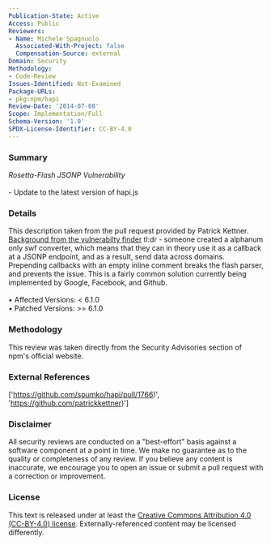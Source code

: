 ```yaml
---
Publication-State: Active
Access: Public
Reviewers:
- Name: Michele Spagnuolo
  Associated-With-Project: false
  Compensation-Source: external
Domain: Security
Methodology:
- Code-Review
Issues-Identified: Not-Examined
Package-URLs:
- pkg:npm/hapi
Review-Date: '2014-07-08'
Scope: Implementation/Full
Schema-Version: '1.0'
SPDX-License-Identifier: CC-BY-4.0
---
```

### Summary
*Rosetta-Flash JSONP Vulnerability*<br><br>- Update to the latest version of hapi.js
### Details
This description taken from the pull request provided by Patrick Kettner.  [Background from the vulnerabilty finder](http://miki.it/blog/2014/7/8/abusing-jsonp-with-rosetta-flash/)  tl:dr - someone created a alphanum only swf converter, which means that they can in theory use it as a callback at a JSONP endpoint, and as a result, send data across domains.  Prepending callbacks with an empty inline comment breaks the flash parser, and prevents the issue. This is a fairly common solution currently being implemented by Google, Facebook, and Github.
<br><br>• Affected Versions: < 6.1.0
<br>• Patched Versions: >= 6.1.0
### Methodology
This review was taken directly from the Security Advisories section of npm's official website.
### External References
['https://github.com/spumko/hapi/pull/1766)', 'https://github.com/patrickkettner)']
### Disclaimer
All security reviews are conducted on a "best-effort" basis against a software component at a point in time. We make no guarantee as to the quality or completeness of any review. If you believe any content is inaccurate, we encourage you to open an issue or submit a pull request with a correction or improvement.
### License
This text is released under at least the [Creative Commons Attribution 4.0 (CC-BY-4.0) license](https://creativecommons.org/licenses/by/4.0/legalcode.txt). Externally-referenced content may be licensed differently.
